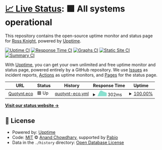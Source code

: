 # [📈 Live Status](https://RossKnight.github.io/qupptime): <!--live status--> **🟩 All systems operational**

This repository contains the open-source uptime monitor and status page for [Ross Knight](rossknight.co.uk), powered by [Upptime](https://github.com/upptime/upptime).

[![Uptime CI](https://github.com/RossKnight/qupptime/workflows/Uptime%20CI/badge.svg)](https://github.com/RossKnight/qupptime/actions?query=workflow%3A%22Uptime+CI%22)
[![Response Time CI](https://github.com/RossKnight/qupptime/workflows/Response%20Time%20CI/badge.svg)](https://github.com/RossKnight/qupptime/actions?query=workflow%3A%22Response+Time+CI%22)
[![Graphs CI](https://github.com/RossKnight/qupptime/workflows/Graphs%20CI/badge.svg)](https://github.com/RossKnight/qupptime/actions?query=workflow%3A%22Graphs+CI%22)
[![Static Site CI](https://github.com/RossKnight/qupptime/workflows/Static%20Site%20CI/badge.svg)](https://github.com/RossKnight/qupptime/actions?query=workflow%3A%22Static+Site+CI%22)
[![Summary CI](https://github.com/RossKnight/qupptime/workflows/Summary%20CI/badge.svg)](https://github.com/RossKnight/qupptime/actions?query=workflow%3A%22Summary+CI%22)

With [Upptime](https://upptime.js.org), you can get your own unlimited and free uptime monitor and status page, powered entirely by a GitHub repository. We use [Issues](https://github.com/RossKnight/qupptime/issues) as incident reports, [Actions](https://github.com/RossKnight/qupptime/actions) as uptime monitors, and [Pages](https://RossKnight.github.io/qupptime) for the status page.

<!--start: status pages-->
<!-- This summary is generated by Upptime (https://github.com/upptime/upptime) -->
<!-- Do not edit this manually, your changes will be overwritten -->
<!-- prettier-ignore -->
| URL | Status | History | Response Time | Uptime |
| --- | ------ | ------- | ------------- | ------ |
| <img alt="" src="https://icons.duckduckgo.com/ip3/quotynt.eco.ico" height="13"> [Quotynt.eco](https://quotynt.eco) | 🟩 Up | [quotynt-eco.yml](https://github.com/RossKnight/qupptime/commits/HEAD/history/quotynt-eco.yml) | <details><summary><img alt="Response time graph" src="./graphs/quotynt-eco/response-time-week.png" height="20"> 302ms</summary><br><a href="https://status.quotynt.eco/history/quotynt-eco"><img alt="Response time 302" src="https://img.shields.io/endpoint?url=https%3A%2F%2Fraw.githubusercontent.com%2FRossKnight%2Fqupptime%2FHEAD%2Fapi%2Fquotynt-eco%2Fresponse-time.json"></a><br><a href="https://status.quotynt.eco/history/quotynt-eco"><img alt="24-hour response time 302" src="https://img.shields.io/endpoint?url=https%3A%2F%2Fraw.githubusercontent.com%2FRossKnight%2Fqupptime%2FHEAD%2Fapi%2Fquotynt-eco%2Fresponse-time-day.json"></a><br><a href="https://status.quotynt.eco/history/quotynt-eco"><img alt="7-day response time 302" src="https://img.shields.io/endpoint?url=https%3A%2F%2Fraw.githubusercontent.com%2FRossKnight%2Fqupptime%2FHEAD%2Fapi%2Fquotynt-eco%2Fresponse-time-week.json"></a><br><a href="https://status.quotynt.eco/history/quotynt-eco"><img alt="30-day response time 302" src="https://img.shields.io/endpoint?url=https%3A%2F%2Fraw.githubusercontent.com%2FRossKnight%2Fqupptime%2FHEAD%2Fapi%2Fquotynt-eco%2Fresponse-time-month.json"></a><br><a href="https://status.quotynt.eco/history/quotynt-eco"><img alt="1-year response time 302" src="https://img.shields.io/endpoint?url=https%3A%2F%2Fraw.githubusercontent.com%2FRossKnight%2Fqupptime%2FHEAD%2Fapi%2Fquotynt-eco%2Fresponse-time-year.json"></a></details> | <details><summary><a href="https://status.quotynt.eco/history/quotynt-eco">100.00%</a></summary><a href="https://status.quotynt.eco/history/quotynt-eco"><img alt="All-time uptime 100.00%" src="https://img.shields.io/endpoint?url=https%3A%2F%2Fraw.githubusercontent.com%2FRossKnight%2Fqupptime%2FHEAD%2Fapi%2Fquotynt-eco%2Fuptime.json"></a><br><a href="https://status.quotynt.eco/history/quotynt-eco"><img alt="24-hour uptime 100.00%" src="https://img.shields.io/endpoint?url=https%3A%2F%2Fraw.githubusercontent.com%2FRossKnight%2Fqupptime%2FHEAD%2Fapi%2Fquotynt-eco%2Fuptime-day.json"></a><br><a href="https://status.quotynt.eco/history/quotynt-eco"><img alt="7-day uptime 100.00%" src="https://img.shields.io/endpoint?url=https%3A%2F%2Fraw.githubusercontent.com%2FRossKnight%2Fqupptime%2FHEAD%2Fapi%2Fquotynt-eco%2Fuptime-week.json"></a><br><a href="https://status.quotynt.eco/history/quotynt-eco"><img alt="30-day uptime 100.00%" src="https://img.shields.io/endpoint?url=https%3A%2F%2Fraw.githubusercontent.com%2FRossKnight%2Fqupptime%2FHEAD%2Fapi%2Fquotynt-eco%2Fuptime-month.json"></a><br><a href="https://status.quotynt.eco/history/quotynt-eco"><img alt="1-year uptime 100.00%" src="https://img.shields.io/endpoint?url=https%3A%2F%2Fraw.githubusercontent.com%2FRossKnight%2Fqupptime%2FHEAD%2Fapi%2Fquotynt-eco%2Fuptime-year.json"></a></details>

<!--end: status pages-->

[**Visit our status website →**](https://RossKnight.github.io/qupptime)

## 📄 License

- Powered by: [Upptime](https://github.com/upptime/upptime)
- Code: [MIT](./LICENSE) © [Anand Chowdhary](https://anandchowdhary.com), supported by [Pabio](https://pabio.com)
- Data in the `./history` directory: [Open Database License](https://opendatacommons.org/licenses/odbl/1-0/)
